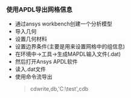 ### 使用APDL导出网格信息  
- 通过ansys workbench创建一个分析模型  
- 导入几何  
- 设置几何材料  
- 设置边界条件(主要是用来设置网格中的组信息)  
- 在环境中->工具->生成MAPDL输入文件(.dat)
- 然后打开Ansys APDL软件
- 读入.dat文件
- 使用命令流导出  
  > cdwrite,db,'C:\\test',cdb